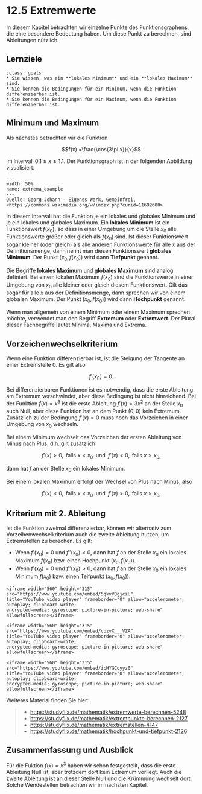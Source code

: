 # 12.5 Extremwerte

In diesem Kapitel betrachten wir einzelne Punkte des Funktionsgraphens, die eine
besondere Bedeutung haben. Um diese Punkt zu berechnen, sind Ableitungen
nützlich.

## Lernziele

```{admonition} Lernziele
:class: goals
* Sie wissen, was ein **lokales Minimum** und ein **lokales Maximum** sind.
* Sie kennen die Bedingungen für ein Minimum, wenn die Funktion differenzierbar ist.
* Sie kennen die Bedingungen für ein Maximum, wenn die Funktion differenzierbar ist.
```

## Minimum und Maximum

Als nächstes betrachten wir die Funktion

$$f(x) =\frac{\cos(3\pi x)}{x}$$

im Intervall $0.1 \leq x \leq 1.1$. Der Funktionsgraph ist in der folgenden
Abbildung visualisiert.

```{figure} pics/Extrema_example_de.svg
---
width: 50%
name: extrema_example
---
Quelle: Georg-Johann - Eigenes Werk, Gemeinfrei, <https://commons.wikimedia.org/w/index.php?curid=11692680>
```

In diesem Intervall hat die Funktion je ein lokales und globales Minimum und je
ein lokales und globales Maximum. Ein **lokales Minimum** ist ein Funktionswert
$f(x_0)$, so dass in einer Umgebung um die Stelle $x_0$ alle Funktionswerte
größer oder gleich als $f(x_0)$ sind. Ist dieser Funktionswert sogar kleiner
(oder gleich) als alle anderen Funktionswerte für alle $x$ aus der
Definitionsmenge, dann nennt man diesen Funktionswert **globales Minimum**. Der
Punkt $(x_0, f(x_0))$ wird dann **Tiefpunkt** genannt.

Die Begriffe **lokales Maximum** und **globales Maximum** sind analog definiert.
Bei einem lokalen Maximum $f(x_0)$ sind die Funktionswerte in einer Umgebung von
$x_0$ alle kleiner oder gleich diesem Funktionswert. Gilt das sogar für alle
$x$ aus der Definitionsmenge, dann sprechen wir von einem globalen Maximum. Der
Punkt $(x_0, f(x_0))$ wird dann **Hochpunkt** genannt.

Wenn man allgemein von einem Minimum oder einem Maximum sprechen möchte,
verwendet man den Begriff **Extremum** oder **Extremwert**. Der Plural dieser
Fachbegriffe lautet Minima, Maxima und Extrema.

## Vorzeichenwechselkriterium

Wenn eine Funktion differenzierbar ist, ist die Steigung der Tangente an einer
Extremstelle 0. Es gilt also

$$f'(x_0)=0.$$

Bei differenzierbaren Funktionen ist es notwendig, dass die erste Ableitung am
Extremum verschwindet, aber diese Bedingung ist nicht hinreichend. Bei der
Funktion $f(x)=x^3$ ist die erste Ableitung $f'(x)=3x^2$ an der Stelle $x_0$
auch Null, aber diese Funktion hat an dem Punkt $(0,0)$ kein Extremum.
Zusätzlich zu der Bedingung $f'(x)=0$ muss noch das Vorzeichen in einer Umgebung
von $x_0$ wechseln.

Bei einem Minimum wechselt das Vorzeichen der ersten Ableitung von Minus nach
Plus, d.h. gilt zusätzlich

$$f'(x) > 0, \text{ falls } x < x_0 \; \text{ und } \; f'(x) < 0, \text{ falls }
x > x_0,$$

dann hat $f$ an der Stelle $x_0$ ein lokales Minimum.

Bei einem lokalen Maximum erfolgt der Wechsel von Plus nach Minus, also

$$f'(x) < 0, \text{ falls } x < x_0 \; \text{ und } \; f'(x) > 0, \text{ falls }
x > x_0,$$

## Kriterium mit 2. Ableitung

Ist die Funktion zweimal differenzierbar, können wir alternativ zum
Vorzeihenwechselkriterium auch die zweite Ableitung nutzen, um Extremstellen zu
berechen. Es gilt:

* Wenn $f'(x_0) = 0$ und $f''(x_0) < 0$, dann hat $f$ an der Stelle $x_0$ ein
  lokales Maximum $f(x_0)$ bzw. einen Hochpunkt $(x_0, f(x_0))$.
* Wenn $f'(x_0) = 0$ und $f''(x_0) > 0$, dann hat $f$ an der Stelle $x_0$ ein
  lokales Minimum $f(x_0)$ bzw. einen Teifpunkt $(x_0, f(x_0))$.

```{dropdown} Video "lokale Extrema: notwendige Bedingung" von Mathematische Methoden
<iframe width="560" height="315" src="https://www.youtube.com/embed/5qkvVQgjczU"
title="YouTube video player" frameborder="0" allow="accelerometer; autoplay; clipboard-write;
encrypted-media; gyroscope; picture-in-picture; web-share" allowfullscreen></iframe>
```

```{dropdown} Video "lokale Extrema: hinreichende Bedingung" von Mathematische Methoden
<iframe width="560" height="315" src="https://www.youtube.com/embed/cpzvX___VZA"
title="YouTube video player" frameborder="0" allow="accelerometer; autoplay; clipboard-write;
encrypted-media; gyroscope; picture-in-picture; web-share" allowfullscreen></iframe>
```

```{dropdown} Video "lokale Extrema: Vorzeichenwechselkriterium" von Mathematische Methoden
<iframe width="560" height="315" src="https://www.youtube.com/embed/icHYGCoyyz0"
title="YouTube video player" frameborder="0" allow="accelerometer; autoplay; clipboard-write;
encrypted-media; gyroscope; picture-in-picture; web-share" allowfullscreen></iframe>
```

Weiteres Material finden Sie hier:

> * <https://studyflix.de/mathematik/extremwerte-berechnen-5248>
> * <https://studyflix.de/mathematik/extrempunkte-berechnen-2127>
> * <https://studyflix.de/mathematik/extremstellen-4147>
> * <https://studyflix.de/mathematik/hochpunkt-und-tiefpunkt-2126>

## Zusammenfassung und Ausblick

Für die Fuktion $f(x)=x^3$ haben wir schon festgestellt, dass die erste
Ableitung Null ist, aber trotzdem dort kein Extremum vorliegt. Auch die zweite
Ableitung ist an dieser Stelle Null und die Krümmung wechselt dort. Solche
Wendestellen betrachten wir im nächsten Kapitel.
